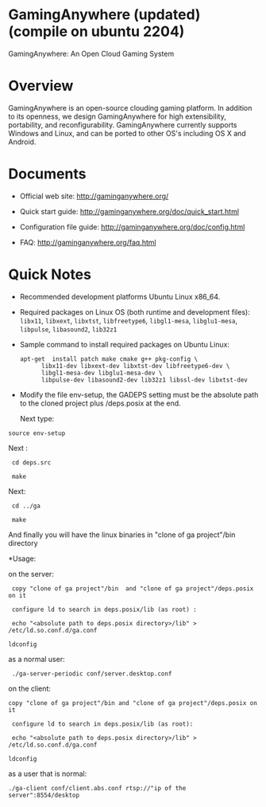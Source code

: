 GamingAnywhere (updated)(compile on ubuntu 2204)
==============

GamingAnywhere: An Open Cloud Gaming System

# Overview

GamingAnywhere is an open-source clouding gaming platform. In addition to its
openness, we design GamingAnywhere for high extensibility, portability, and
reconfigurability. GamingAnywhere currently supports Windows and Linux, and
can be ported to other OS's including OS X and Android.

# Documents

* Official web site: http://gaminganywhere.org/

* Quick start guide: http://gaminganywhere.org/doc/quick_start.html

* Configuration file guide: http://gaminganywhere.org/doc/config.html

* FAQ: http://gaminganywhere.org/faq.html

# Quick Notes

* Recommended development platforms Ubuntu Linux x86_64.

* Required packages on Linux OS (both runtime and development files):
```libx11```, ```libxext```, ```libxtst```, ```libfreetype6```,
```libgl1-mesa```, ```libglu1-mesa```, ```libpulse```,
```libasound2```, ```lib32z1```

* Sample command to install required packages on Ubuntu Linux:
  ```
  apt-get  install patch make cmake g++ pkg-config \
		libx11-dev libxext-dev libxtst-dev libfreetype6-dev \
		libgl1-mesa-dev libglu1-mesa-dev \
		libpulse-dev libasound2-dev lib32z1 libssl-dev libxtst-dev
  ```
* Modify the file env-setup, the GADEPS setting must be the absolute path to the cloned project plus /deps.posix at the end.
  
  Next type:
  
 ```source env-setup```
 
  Next :
  
  ``` cd deps.src```
  
  ``` make```
  
  Next:
  
  ``` cd ../ga```
  
  ``` make```
  
  And finally you will have the linux binaries in "clone of ga project"/bin directory


*Usage:
  
  on the server:
  
  ``` copy "clone of ga project"/bin  and "clone of ga project"/deps.posix on it```

  ``` configure ld to search in deps.posix/lib (as root) :```
  
  ``` echo "<absolute path to deps.posix directory>/lib" > /etc/ld.so.conf.d/ga.conf```
  
  ```ldconfig```
  
  as a normal user:

  ``` ./ga-server-periodic conf/server.desktop.conf```
  
  
  on the client:
  
  ```copy "clone of ga project"/bin and "clone of ga project"/deps.posix on it```
  
  ``` configure ld to search in deps.posix/lib (as root):```
  
  ``` echo "<absolute path to deps.posix directory>/lib" > /etc/ld.so.conf.d/ga.conf```
  
  ```ldconfig```
  
  as a user that is normal:
  
  ```./ga-client conf/client.abs.conf rtsp://"ip of the server":8554/desktop```
  
  
 
  








  
